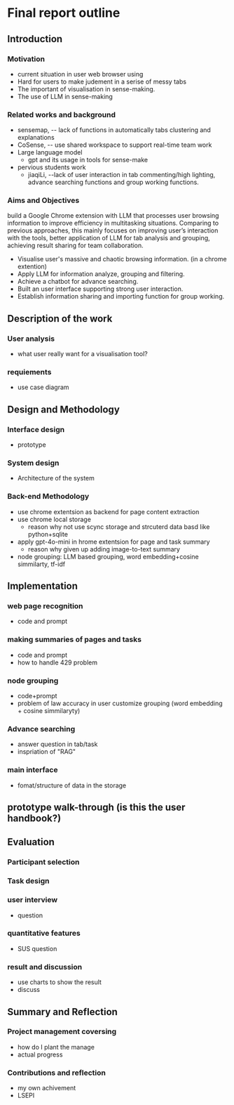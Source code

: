# Final report outline

## Introduction
### Motivation
- current situation in user web browser using
- Hard for users to make judement in a serise of messy tabs
- The important of visualisation in sense-making.
- The use of LLM in sense-making
### Related works and background
- sensemap, -- lack of functions in automatically tabs clustering and explanations
- CoSense, -- use shared workspace to support real-time team work
- Large language model
    - gpt and its usage in tools for sense-make
- pervious students work
    - jiaqiLi, --lack of user interaction in tab commenting/high lighting, advance searching functions and group working functions.
### Aims and Objectives
build a Google Chrome extension with LLM that processes user browsing information to improve efficiency in multitasking situations. Comparing to previous approaches, this mainly focuses on improving user’s interaction with the tools, better application of LLM for tab analysis and grouping, achieving result sharing for team collaboration. 
- Visualise user's massive and chaotic browsing information. (in a chrome extention)
- Apply LLM for information analyze, grouping and filtering.
- Achieve a chatbot for advance searching.
- Built an user interface supporting strong user interaction. 
- Establish information sharing and importing function for group working.
## Description of the work
### User analysis
- what user really want for a visualisation tool?
### requiements 
- use case diagram

## Design and Methodology
### Interface design
- prototype
### System design
- Architecture of the system
### Back-end Methodology
- use chrome extentsion as backend for page content extraction
- use chrome local storage
    - reason why not use scync storage and strcuterd data basd like python+sqlite
- apply gpt-4o-mini in hrome extentsion for page and task summary
    - reason why given up adding image-to-text summary
- node grouping: LLM based grouping, word embedding+cosine simmilarty, tf-idf

## Implementation
### web page recognition
- code and prompt
### making summaries of pages and tasks
- code and prompt
- how to handle 429 problem
### node grouping
- code+prompt
- problem of law accuracy in user customize grouping (word embedding + cosine simmilaryty)
### Advance searching
- answer question in tab/task
- inspriation of "RAG"
### main interface
- fomat/structure of data in the storage

## prototype walk-through (is this the user handbook?)

## Evaluation
### Participant selection
### Task design 
### user interview
- question
### quantitative features
- SUS question
### result and discussion
- use charts to show the result
- discuss


## Summary and Reflection
### Project management coversing
- how do I plant the manage
- actual progress
### Contributions and reflection
- my own achivement
- LSEPI


